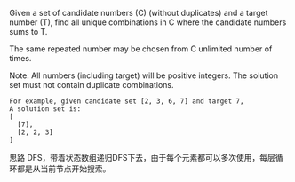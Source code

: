 Given a set of candidate numbers (C) (without duplicates) and a target number (T), find all unique combinations in C where the candidate numbers sums to T.

The same repeated number may be chosen from C unlimited number of times.

Note:
All numbers (including target) will be positive integers.
The solution set must not contain duplicate combinations.
```
For example, given candidate set [2, 3, 6, 7] and target 7, 
A solution set is: 
[
  [7],
  [2, 2, 3]
]
```

思路
DFS，带着状态数组递归DFS下去，由于每个元素都可以多次使用，每层循环都是从当前节点开始搜索。
